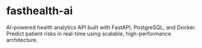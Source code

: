 # fasthealth-ai
AI-powered health analytics API built with FastAPI, PostgreSQL, and Docker. Predict patient risks in real-time using scalable, high-performance architecture.
